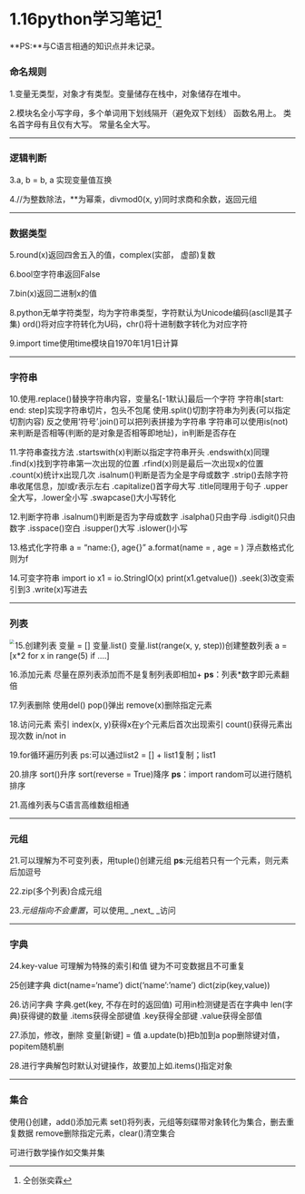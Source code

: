 # 1.16python学习笔记[^1]

**PS:**与C语言相通的知识点并未记录。

### 命名规则

1.变量无类型，对象才有类型。变量储存在栈中，对象储存在堆中。

2.模块名全小写字母，多个单词用下划线隔开（避免双下划线）
   函数名用上。
   类名首字母有且仅有大写。
   常量名全大写。

---

### 逻辑判断

3.a, b = b, a
实现变量值互换

4.//为整数除法，\**为幂乘，divmod0(x, y)同时求商和余数，返回元组

---

### 数据类型

5.round(x)返回四舍五入的值，complex(实部， 虚部)复数

6.bool空字符串返回False

7.bin(x)返回二进制x的值

8.python无单字符类型，均为字符串类型，字符默认为Unicode编码(ascll是其子集)
ord()将对应字符转化为U码，chr()将十进制数字转化为对应字符

9.import time使用time模块自1970年1月1日计算

---

### 字符串

10.使用.replace()替换字符串内容，变量名[-1默认]最后一个字符
字符串[start: end: step]实现字符串切片，包头不包尾
使用.split()切割字符串为列表(可以指定切割内容)
反之使用‘符号’.join()可以把列表拼接为字符串
字符串可以使用is(not)来判断是否相等(判断的是对象是否相等即地址)，in判断是否存在

11.字符串查找方法
.startswith(x)判断以指定字符串开头
.endswith(x)同理
.find(x)找到字符串第一次出现的位置
.rfind(x)则是最后一次出现x的位置
.count(x)统计x出现几次
.isalnum()判断是否为全是字母或数字
.strip()去除字符串收尾信息，加l或r表示左右
.capitalize()首字母大写
.title同理用于句子
.upper全大写，.lower全小写
.swapcase()大小写转化

12.判断字符串
.isalnum()判断是否为字母或数字
.isalpha()只由字母
.isdigit()只由数字
.isspace()空白
.isupper()大写
.islower()小写

13.格式化字符串
a = “name:{}, age{}”
a.format(name = , age = )
浮点数格式化则为f

14.可变字符串
import io
x1 = io.StringIO(x)
print(x1.getvalue())
.seek(3)改变索引到3
.write(x)写进去

---

### 列表

<img src="https://yilaoshi.oss-cn-guangzhou.aliyuncs.com/picture/image-20240116222128655.png" style="zoom:50%;" align = 'left'/>

15.创建列表
变量 = []
变量.list()
变量.list(range(x, y, step))创建整数列表
a = [x*2 for x in range(5) if ….]

16.添加元素
尽量在原列表添加而不是复制列表即相加+
**ps**：列表\*数字即元素翻倍

17.列表删除
使用del() pop()弹出 remove(x)删除指定元素

18.访问元素
索引
index(x, y)获得x在y个元素后首次出现索引 
count()获得元素出现次数 
in/not in

19.for循环遍历列表
ps:可以通过list2 = [] + list1复制；list1

20.排序
sort()升序 sort(reverse = True)降序
**ps**：import random可以进行随机排序

21.高维列表与C语言高维数组相通

---

### 元组

21.可以理解为不可变列表，用tuple()创建元组
**ps**:元组若只有一个元素，则元素后加逗号

22.zip(多个列表)合成元组

23.*元组指向不会重置*，可以使用\_ _next\_ _访问

---

### 字典

24.key-value
可理解为特殊的索引和值
键为不可变数据且不可重复

25创建字典
dict(name=‘name’) dict(‘name’:’name’) dict(zip(key,value))

26.访问字典
字典.get(key, 不存在时的返回值)
可用in检测键是否在字典中
len(字典)获得键的数量
.items获得全部键值
.key获得全部键
.value获得全部值

27.添加，修改，删除
变量[新键] = 值
a.update(b)把b加到a
pop删除键对值，popitem随机删

28.进行字典解包时默认对键操作，故要加上如.items()指定对象

---

### 集合

使用{}创建，add()添加元素
set()将列表，元组等刻碟带对象转化为集合，删去重复数据
remove删除指定元素，clear()清空集合

可进行数学操作如交集并集

[^1]:仝创张奕霖